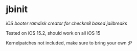 # jbinit
_iOS booter ramdisk creator for checkm8 based jailbreaks_

Tested on iOS 15.2, should work on all iOS 15

Kernelpatches not included, make sure to bring your own ;P
